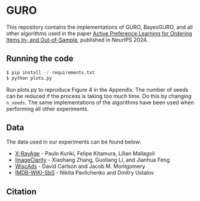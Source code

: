 # GURO

This repository contains the implementations of GURO, BayesGURO, and all other algorithms used in the paper [Active Preference Learning for Ordering Items In- and Out-of-Sample](https://arxiv.org/abs/2405.03059), published in NeurIPS 2024.

## Running the code

```bash
$ pip install -r requirements.txt
$ python plots.py
```

Run plots.py to reproduce Figure 4 in the Appendix. The number of seeds can be reduced if the process is taking too much time. Do this by changing ```n_seeds```. The same implementations of the algorithms have been used when performing all other experiments. 

## Data

The data used in our experiments can be found below:

* [X-RayAge](https://www.kaggle.com/competitions/spr-x-ray-age) - Paulo Kuriki, Felipe Kitamura, Lilian Mallagoli
* [ImageClarity](https://dbgroup.cs.tsinghua.edu.cn/ligl/crowdtopk) - Xiaohang Zhang, Guoliang Li, and Jianhua Feng
* [WiscAds](https://dataverse.harvard.edu/dataset.xhtml?persistentId=doi:10.7910/DVN/0ZRGEE) - David Carlson and Jacob M. Montgomery
* [IMDB-WIKI-SbS](https://github.com/Toloka/IMDB-WIKI-SbS) - Nikita Pavlichenko and Dmitry Ustalov

## Citation

